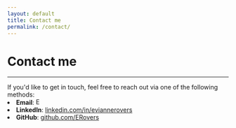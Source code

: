 ```yaml
---
layout: default
title: Contact me
permalink: /contact/
---
```


<div>
  <h1>Contact me</h1>
  <hr>
</div>
<div>
If you'd like to get in touch, feel free to reach out via one of the following methods:

<li><b>Email</b>: <img src="{{ 'email.png' | relative_url }}" alt="Email Address" style="width:auto; height:15px;"></li>
<li><b>LinkedIn</b>: <a href="https://www.linkedin.com/in/evianne-rovers-07b665207/" >linkedin.com/in/eviannerovers</a></li>
<li><b>GitHub</b>: <a href="https://github.com/ERovers" >github.com/ERovers</a></li>
</div>
